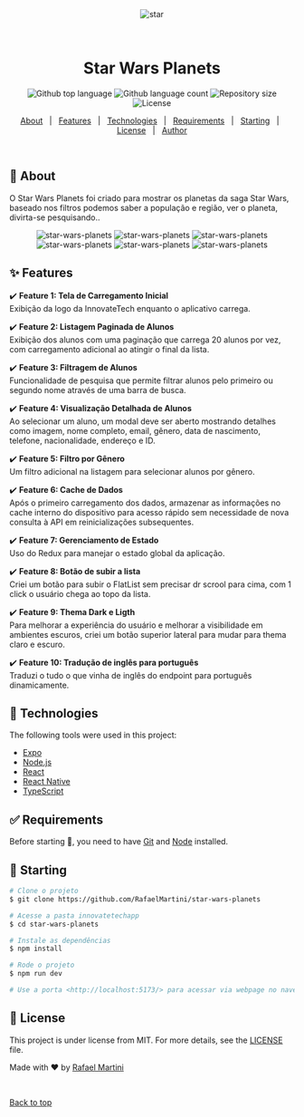 <div align="center" id="top"> 
  <img src="./.github/app.gif" alt="star" />

&#xa0;

</div>

<h1 align="center">Star Wars Planets</h1>

<p align="center">
  <img alt="Github top language" src="https://img.shields.io/github/languages/top/RafaelMartini/innovatetechapp?color=56BEB8">

  <img alt="Github language count" src="https://img.shields.io/github/languages/count/RafaelMartini/innovatetechapp?color=56BEB8">

  <img alt="Repository size" src="https://img.shields.io/github/repo-size/RafaelMartini/innovatetechapp?color=56BEB8">

  <img alt="License" src="https://img.shields.io/github/license/RafaelMartini/innovatetechapp?color=56BEB8">

  <!-- <img alt="Github issues" src="https://img.shields.io/github/issues/RafaelMartini/innovatetechapp?color=56BEB8" /> -->

  <!-- <img alt="Github forks" src="https://img.shields.io/github/forks/RafaelMartini/innovatetechapp?color=56BEB8" /> -->

  <!-- <img alt="Github stars" src="https://img.shields.io/github/stars/RafaelMartini/innovatetechapp?color=56BEB8" /> -->
</p>

<!-- Status -->

<!-- <h4 align="center">
	🚧  Star Wars Planets 🚀 Under construction...  🚧
</h4>

<hr> -->

<p align="center">
  <a href="#dart-about">About</a> &#xa0; | &#xa0; 
  <a href="#sparkles-features">Features</a> &#xa0; | &#xa0;
  <a href="#rocket-technologies">Technologies</a> &#xa0; | &#xa0;
  <a href="#white_check_mark-requirements">Requirements</a> &#xa0; | &#xa0;
  <a href="#checkered_flag-starting">Starting</a> &#xa0; | &#xa0;
  <a href="#memo-license">License</a> &#xa0; | &#xa0;
  <a href="https://github.com/RafaelMartini" target="_blank">Author</a>
</p>

<br>

## :dart: About

O Star Wars Planets foi criado para mostrar os planetas da saga Star Wars, baseado nos filtros podemos saber a população e região, ver o planeta, divirta-se pesquisando..

<div align="center" id="top"> 
  <img src="./assets/projectImg.png" alt="star-wars-planets" />
  <img src="./assets/projectImg1.png" alt="star-wars-planets" />
  <img src="./assets/projectImg2.png" alt="star-wars-planets" />
  <img src="./assets/projectImg3.png" alt="star-wars-planets" />
  <img src="./assets/projectImg4.png" alt="star-wars-planets" />
  <img src="./assets/projectImg5.png" alt="star-wars-planets" />
</div>

## :sparkles: Features

:heavy_check_mark: **Feature 1: Tela de Carregamento Inicial**  
Exibição da logo da InnovateTech enquanto o aplicativo carrega.

:heavy_check_mark: **Feature 2: Listagem Paginada de Alunos**  
Exibição dos alunos com uma paginação que carrega 20 alunos por vez, com carregamento adicional ao atingir o final da lista.

:heavy_check_mark: **Feature 3: Filtragem de Alunos**  
Funcionalidade de pesquisa que permite filtrar alunos pelo primeiro ou segundo nome através de uma barra de busca.

:heavy_check_mark: **Feature 4: Visualização Detalhada de Alunos**  
Ao selecionar um aluno, um modal deve ser aberto mostrando detalhes como imagem, nome completo, email, gênero, data de nascimento, telefone, nacionalidade, endereço e ID.

:heavy_check_mark: **Feature 5: Filtro por Gênero**  
Um filtro adicional na listagem para selecionar alunos por gênero.

:heavy_check_mark: **Feature 6: Cache de Dados**  
Após o primeiro carregamento dos dados, armazenar as informações no cache interno do dispositivo para acesso rápido sem necessidade de nova consulta à API em reinicializações subsequentes.

:heavy_check_mark: **Feature 7: Gerenciamento de Estado**  
Uso do Redux para manejar o estado global da aplicação.

:heavy_check_mark: **Feature 8: Botão de subir a lista**  
Criei um botão para subir o FlatList sem precisar dr scrool para cima, com 1 click o usuário chega ao topo da lista.

:heavy_check_mark: **Feature 9: Thema Dark e Ligth**  
Para melhorar a experiência do usuário e melhorar a visibilidade em ambientes escuros, criei um botão superior lateral para mudar para thema claro e escuro.

:heavy_check_mark: **Feature 10: Tradução de inglês para português**  
Traduzi o tudo o que vinha de inglês do endpoint para português dinamicamente.

## :rocket: Technologies

The following tools were used in this project:

- [Expo](https://expo.io/)
- [Node.js](https://nodejs.org/en/)
- [React](https://pt-br.reactjs.org/)
- [React Native](https://reactnative.dev/)
- [TypeScript](https://www.typescriptlang.org/)

## :white_check_mark: Requirements

Before starting :checkered_flag:, you need to have [Git](https://git-scm.com) and [Node](https://nodejs.org/en/) installed.

## :checkered_flag: Starting

```bash
# Clone o projeto
$ git clone https://github.com/RafaelMartini/star-wars-planets

# Acesse a pasta innovatetechapp
$ cd star-wars-planets

# Instale as dependências
$ npm install

# Rode o projeto
$ npm run dev

# Use a porta <http://localhost:5173/> para acessar via webpage no navegador


```

## :memo: License

This project is under license from MIT. For more details, see the [LICENSE](LICENSE.md) file.

Made with :heart: by <a href="https://github.com/RafaelMartini" target="_blank">Rafael Martini</a>

&#xa0;

<a href="#top">Back to top</a>
